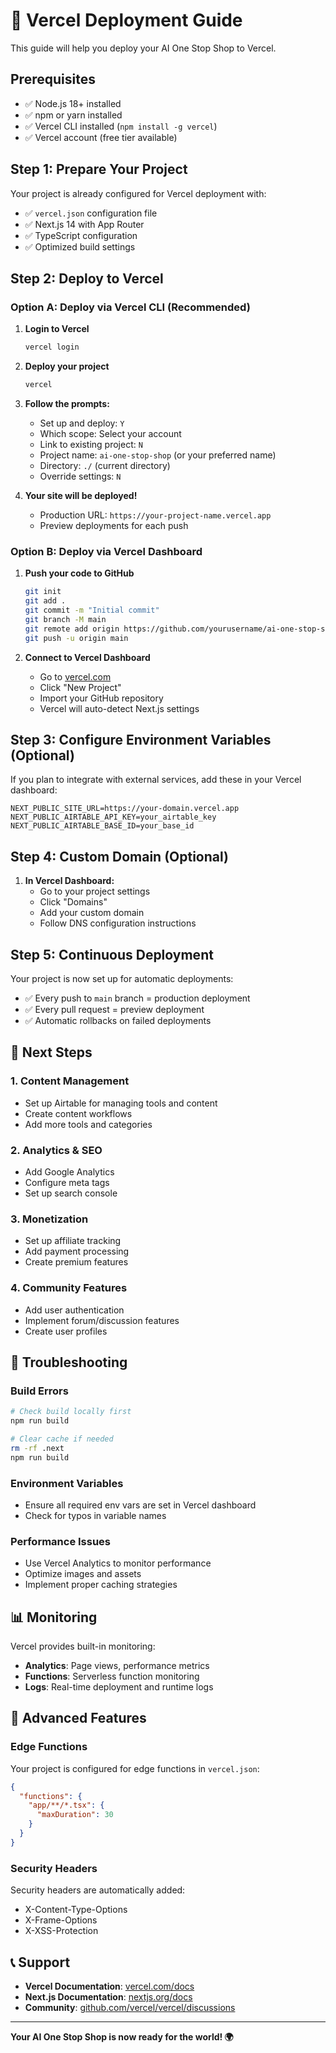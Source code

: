 # 🚀 Vercel Deployment Guide

This guide will help you deploy your AI One Stop Shop to Vercel.

## Prerequisites

- ✅ Node.js 18+ installed
- ✅ npm or yarn installed
- ✅ Vercel CLI installed (`npm install -g vercel`)
- ✅ Vercel account (free tier available)

## Step 1: Prepare Your Project

Your project is already configured for Vercel deployment with:
- ✅ `vercel.json` configuration file
- ✅ Next.js 14 with App Router
- ✅ TypeScript configuration
- ✅ Optimized build settings

## Step 2: Deploy to Vercel

### Option A: Deploy via Vercel CLI (Recommended)

1. **Login to Vercel**
   ```bash
   vercel login
   ```

2. **Deploy your project**
   ```bash
   vercel
   ```

3. **Follow the prompts:**
   - Set up and deploy: `Y`
   - Which scope: Select your account
   - Link to existing project: `N`
   - Project name: `ai-one-stop-shop` (or your preferred name)
   - Directory: `./` (current directory)
   - Override settings: `N`

4. **Your site will be deployed!**
   - Production URL: `https://your-project-name.vercel.app`
   - Preview deployments for each push

### Option B: Deploy via Vercel Dashboard

1. **Push your code to GitHub**
   ```bash
   git init
   git add .
   git commit -m "Initial commit"
   git branch -M main
   git remote add origin https://github.com/yourusername/ai-one-stop-shop.git
   git push -u origin main
   ```

2. **Connect to Vercel Dashboard**
   - Go to [vercel.com](https://vercel.com)
   - Click "New Project"
   - Import your GitHub repository
   - Vercel will auto-detect Next.js settings

## Step 3: Configure Environment Variables (Optional)

If you plan to integrate with external services, add these in your Vercel dashboard:

```env
NEXT_PUBLIC_SITE_URL=https://your-domain.vercel.app
NEXT_PUBLIC_AIRTABLE_API_KEY=your_airtable_key
NEXT_PUBLIC_AIRTABLE_BASE_ID=your_base_id
```

## Step 4: Custom Domain (Optional)

1. **In Vercel Dashboard:**
   - Go to your project settings
   - Click "Domains"
   - Add your custom domain
   - Follow DNS configuration instructions

## Step 5: Continuous Deployment

Your project is now set up for automatic deployments:
- ✅ Every push to `main` branch = production deployment
- ✅ Every pull request = preview deployment
- ✅ Automatic rollbacks on failed deployments

## 🎯 Next Steps

### 1. Content Management
- Set up Airtable for managing tools and content
- Create content workflows
- Add more tools and categories

### 2. Analytics & SEO
- Add Google Analytics
- Configure meta tags
- Set up search console

### 3. Monetization
- Set up affiliate tracking
- Add payment processing
- Create premium features

### 4. Community Features
- Add user authentication
- Implement forum/discussion features
- Create user profiles

## 🔧 Troubleshooting

### Build Errors
```bash
# Check build locally first
npm run build

# Clear cache if needed
rm -rf .next
npm run build
```

### Environment Variables
- Ensure all required env vars are set in Vercel dashboard
- Check for typos in variable names

### Performance Issues
- Use Vercel Analytics to monitor performance
- Optimize images and assets
- Implement proper caching strategies

## 📊 Monitoring

Vercel provides built-in monitoring:
- **Analytics**: Page views, performance metrics
- **Functions**: Serverless function monitoring
- **Logs**: Real-time deployment and runtime logs

## 🚀 Advanced Features

### Edge Functions
Your project is configured for edge functions in `vercel.json`:
```json
{
  "functions": {
    "app/**/*.tsx": {
      "maxDuration": 30
    }
  }
}
```

### Security Headers
Security headers are automatically added:
- X-Content-Type-Options
- X-Frame-Options
- X-XSS-Protection

## 📞 Support

- **Vercel Documentation**: [vercel.com/docs](https://vercel.com/docs)
- **Next.js Documentation**: [nextjs.org/docs](https://nextjs.org/docs)
- **Community**: [github.com/vercel/vercel/discussions](https://github.com/vercel/vercel/discussions)

---

**Your AI One Stop Shop is now ready for the world! 🌍**
